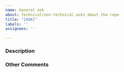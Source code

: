 ```yaml
---
name: General ask
about: Technical/non-technical asks about the repo
title: "[ASK]"
labels: ''
assignees: ''

---
```


### Description
<!--- Describe your general ask in detail -->

### Other Comments

